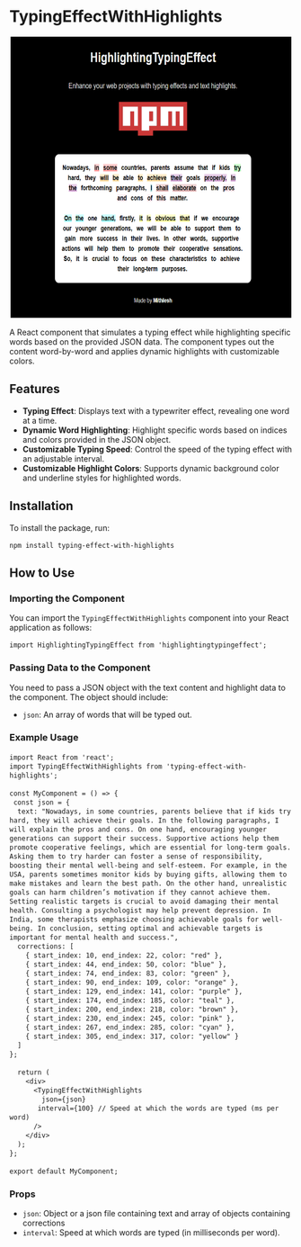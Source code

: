 # TypingEffectWithHighlights
<div style="text-align: center;">
  <img src="./main.png" alt="Alt text" width="500" height="500">
</div>


A React component that simulates a typing effect while highlighting specific words based on the provided JSON data. The component types out the content word-by-word and applies dynamic highlights with customizable colors.

## Features

- **Typing Effect**: Displays text with a typewriter effect, revealing one word at a time.
- **Dynamic Word Highlighting**: Highlight specific words based on indices and colors provided in the JSON object.
- **Customizable Typing Speed**: Control the speed of the typing effect with an adjustable interval.
- **Customizable Highlight Colors**: Supports dynamic background color and underline styles for highlighted words.

## Installation

To install the package, run:

```
npm install typing-effect-with-highlights
```

## How to Use

### Importing the Component

You can import the `TypingEffectWithHighlights` component into your React application as follows:

```
import HighlightingTypingEffect from 'highlightingtypingeffect';
```

### Passing Data to the Component

You need to pass a JSON object with the text content and highlight data to the component. The object should include:

- `json`: An array of words that will be typed out.

### Example Usage

```
import React from 'react';
import TypingEffectWithHighlights from 'typing-effect-with-highlights';

const MyComponent = () => {
 const json = {
  text: "Nowadays, in some countries, parents believe that if kids try hard, they will achieve their goals. In the following paragraphs, I will explain the pros and cons. On one hand, encouraging younger generations can support their success. Supportive actions help them promote cooperative feelings, which are essential for long-term goals. Asking them to try harder can foster a sense of responsibility, boosting their mental well-being and self-esteem. For example, in the USA, parents sometimes monitor kids by buying gifts, allowing them to make mistakes and learn the best path. On the other hand, unrealistic goals can harm children’s motivation if they cannot achieve them. Setting realistic targets is crucial to avoid damaging their mental health. Consulting a psychologist may help prevent depression. In India, some therapists emphasize choosing achievable goals for well-being. In conclusion, setting optimal and achievable targets is important for mental health and success.",
  corrections: [
    { start_index: 10, end_index: 22, color: "red" },
    { start_index: 44, end_index: 50, color: "blue" },
    { start_index: 74, end_index: 83, color: "green" },
    { start_index: 90, end_index: 109, color: "orange" },
    { start_index: 129, end_index: 141, color: "purple" },
    { start_index: 174, end_index: 185, color: "teal" },
    { start_index: 200, end_index: 218, color: "brown" },
    { start_index: 230, end_index: 245, color: "pink" },
    { start_index: 267, end_index: 285, color: "cyan" },
    { start_index: 305, end_index: 317, color: "yellow" }
  ]
};

  return (
    <div>
      <TypingEffectWithHighlights
        json={json}
       interval={100} // Speed at which the words are typed (ms per word)
      />
    </div>
  );
};

export default MyComponent;
```

### Props

- `json`: Object or a json file containing text and array of objects containing corrections
- `interval`: Speed at which words are typed (in milliseconds per word).
